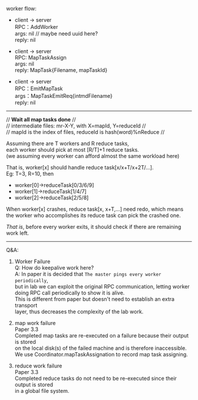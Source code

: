 worker flow:

- client  →   server   
  RPC：AddWorker   
  args: nil // maybe need uuid here?   
  reply: nil   

- client  →   server   
  RPC: MapTaskAssign   
  args: nil   
  reply: MapTask{Filename, mapTaskId}   

- client  →   server   
  RPC：EmitMapTask   
  args：MapTaskEmitReq{intmdFilename}   
  reply: nil   

************************************************************************
// ******Wait all map tasks done****** //   
// intermediate files: mr-X-Y, with X=mapId, Y=reduceId  //   
// mapId is the index of files, reduceId is hash(word)%nReduce //    

Assuming there are T workers and R reduce tasks,   
each worker should pick at most [R/T]+1 reduce tasks.   
(we assuming every worker can afford almost the same workload here)   

That is, worker[x] should handle reduce task[x/x+T/x+2T/...].  
Eg: T=3, R=10, then    
  - worker[0]->reduceTask[0/3/6/9]   
  - worker[1]->reduceTask[1/4/7]
  - worker[2]->reduceTask[2/5/8]

When worker[x] crashes, reduce task[x, x+T,...] need redo, which means   
the worker who accomplishes its reduce task can pick the crashed one.

*That is*, before every worker exits, it should check if there are remaining
work left.
************************************************************************
Q&A:
1. Worker Failure   
Q: How do keepalive work here?   
A: In paper it is decided that `The master pings every worker periodically`,   
   but in lab we can exploit the original RPC communication, letting worker    
   doing RPC call periodically to show it is alive.      
   This is different from paper but doesn't need to establish an extra transport   
   layer, thus decreases the complexity of the lab work.   
   
2. map work failure   
  Paper 3.3   
  Completed map tasks are re-executed on a failure because their output is stored   
  on the local disk(s) of the failed machine and is therefore inaccessible.    
  We use Coordinator.mapTaskAssignation to record map task assigning.

3. reduce work failure   
  Paper 3.3   
  Completed reduce tasks do not need to be re-executed since their output is stored   
  in a global file system.

  
  












